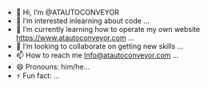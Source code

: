 - 👋 Hi, I’m @ATAUTOCONVEYOR
- 👀 I’m interested inlearning about code ...
- 🌱 I’m currently learning how to operate my own website https://www.atautoconveyor.com ...
- 💞️ I’m looking to collaborate on getting new skills ...
- 📫 How to reach me Info@atautoconveyor.com ...
- 😄 Pronouns: him/he...
- ⚡ Fun fact: ...

<!---
ATAUTOCONVEYOR/ATAUTOCONVEYOR is a ✨ special ✨ repository because its `README.md` (this file) appears on your GitHub profile.
You can click the Preview link to take a look at your changes.
--->
